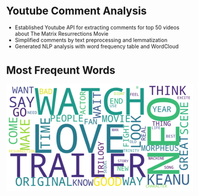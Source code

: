 # Youtube Comment Analysis

- Established Youtube API for extracting comments for top 50 videos about The Matrix Resurrections Movie
- Simplified comments by text preprocessing and lemmatization
- Generated NLP analysis with word frequency table and WordCloud

# Most Freqeunt Words
![](https://github.com/mustafagol/youtube_api/blob/025ee465a7c77ec20da3e5f5f2f82b665cd9dc85/WorldCloud.png)
